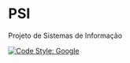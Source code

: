 # PSI

Projeto de Sistemas de Informação

[![Code Style: Google](https://img.shields.io/badge/code%20style-google-blueviolet.svg)](https://github.com/google/gts)
